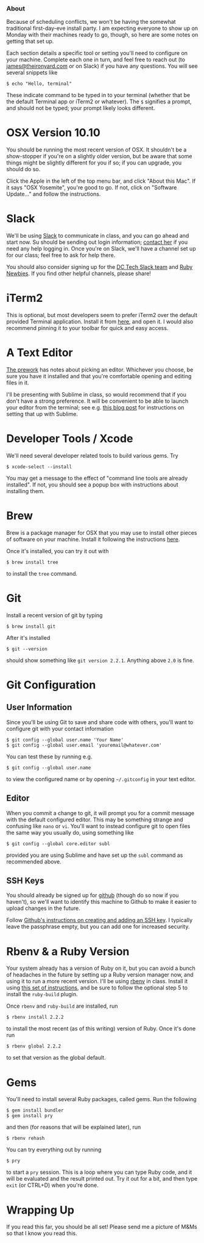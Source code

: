 ### About

Because of scheduling conflicts, we won't be having the somewhat traditional first-day-eve install party. I am expecting everyone to show up on Monday with their machines ready to go, though, so here are some notes on getting that set up.

Each section details a specific tool or setting you'll need to configure on your machine. Complete each one in turn, and feel free to reach out (to james@theironyard.com or on Slack) if you have any questions. You will see several snippets like

```
$ echo "Hello, terminal"
```

These indicate command to be typed in to your terminal (whether that be the default Terminal app or iTerm2 or whatever). The `$` signifies a prompt, and should not be typed; your prompt likely looks different.


# OSX Version 10.10

You should be running the most recent version of OSX. It shouldn't be a show-stopper if you're on a slightly older version, but be aware that some things might be slightly different for you if so; if you can upgrade, you should do so.

Click the Apple in the left of the top menu bar, and click "About this Mac". If it says "OSX Yosemite", you're good to go. If not, click on "Software Update..." and follow the instructions.


# Slack

We'll be using [Slack](https://slack.com/) to communicate in class, and you can go ahead and start now. Su should be sending out login information; [contact her](mailto:su@theironyard.com) if you need any help logging in. Once you're on Slack, we'll have a channel set up for our class; feel free to ask for help there.

You should also consider signing up for the [DC Tech Slack team](http://dctechslack.herokuapp.com/) and [Ruby Newbies](http://rubynewbies.org/). If you find other helpful channels, please share!


# iTerm2

This is optional, but most developers seem to prefer iTerm2 over the default provided Terminal application. Install it from [here](https://www.iterm2.com/downloads.html), and open it. I would also recommend pinning it to your toolbar for quick and easy access.


# A Text Editor

[The prework](https://github.com/TIY-DC-ROR-2015-May/course-notes/blob/master/prework.md#install-a-text-editor) has notes about picking an editor. Whichever you choose, be sure you have it installed and that you're comfortable opening and editing files in it.

I'll be presenting with Sublime in class, so would recommend that if you don't have a strong preference. It will be convenient to be able to launch your editor from the terminal; see e.g. [this blog post](http://olivierlacan.com/posts/launch-sublime-text-3-from-the-command-line/) for instructions on setting that up with Sublime.


# Developer Tools / Xcode

We'll need several developer related tools to build various gems. Try

```
$ xcode-select --install
```

You may get a message to the effect of "command line tools are already installed". If not, you should see a popup box with instructions about installing them.


# Brew

Brew is a package manager for OSX that you may use to install other pieces of software on your machine. Install it following the instructions [here](http://brew.sh/).

Once it's installed, you can try it out with

```
$ brew install tree
```

to install the `tree` command.


# Git

Install a recent version of git by typing

```
$ brew install git
```

After it's installed

```
$ git --version
```

should show something like `git version 2.2.1`. Anything above `2.0` is fine.


# Git Configuration

## User Information

Since you'll be using Git to save and share code with others, you'll want to configure git with your contact information

```
$ git config --global user.name 'Your Name'
$ git config --global user.email 'youremail@whatever.com'
```

You can test these by running e.g.

```
$ git config --global user.name
```

to view the configured name or by opening `~/.gitconfig` in your text editor.

## Editor

When you commit a change to git, it will prompt you for a commit message with the default configured editor. This may be something strange and confusing like `nano` or `vi`. You'll want to instead configure git to open files the same way you usually do, using something like

```
$ git config --global core.editor subl
```

provided you are using Sublime and have set up the `subl` command as recommended above.

## SSH Keys

You should already be signed up for [github](https://github.com/) (though do so now if you haven't), so we'll want to identify this machine to Github to make it easier to upload changes in the future.

Follow [Github's instructions on creating and adding an SSH key](https://help.github.com/articles/generating-ssh-keys/). I typically leave the passphrase empty, but you can add one for increased security.


# Rbenv & a Ruby Version

Your system already has a version of Ruby on it, but you can avoid a bunch of headaches in the future by setting up a Ruby version manager now, and using it to run a more recent version. I'll be using [rbenv](http://rbenv.org/) in class. Install it using [this set of instructions](https://github.com/sstephenson/rbenv#basic-github-checkout), and be sure to follow the optional step 5 to install the `ruby-build` plugin.

Once `rbenv` and `ruby-build` are installed, run

```
$ rbenv install 2.2.2
```

to install the most recent (as of this writing) version of Ruby. Once it's done run

```
$ rbenv global 2.2.2
```

to set that version as the global default.


# Gems

You'll need to install several Ruby packages, called gems. Run the following

```
$ gem install bundler
$ gem install pry
```

and then (for reasons that will be explained later), run

```
$ rbenv rehash
```

You can try everything out by running

```
$ pry
```

to start a `pry` session. This is a loop where you can type Ruby code, and it will be evaluated and the result printed out. Try it out for a bit, and then type `exit` (or CTRL+D) when you're done.


# Wrapping Up

If you read this far, you should be all set! Please send me a picture of M&Ms so that I know you read this.
